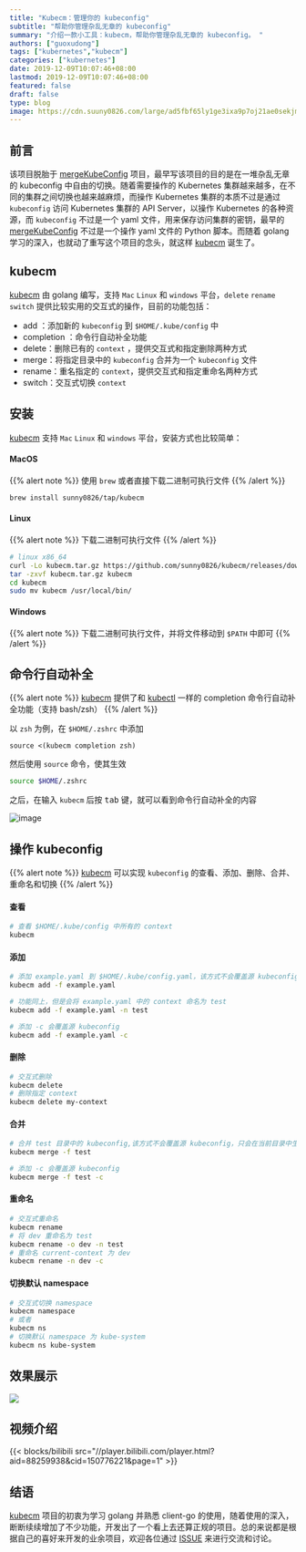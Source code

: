 ```yaml
---
title: "Kubecm：管理你的 kubeconfig"
subtitle: "帮助你管理杂乱无章的 kubeconfig"
summary: "介绍一款小工具：kubecm，帮助你管理杂乱无章的 kubeconfig。 "
authors: ["guoxudong"]
tags: ["kubernetes","kubecm"]
categories: ["kubernetes"]
date: 2019-12-09T10:07:46+08:00
lastmod: 2019-12-09T10:07:46+08:00
featured: false
draft: false
type: blog
image: https://cdn.suuny0826.com/large/ad5fbf65ly1ge3ixa9p7oj21ae0sekjm.jpg
---
```

## 前言

该项目脱胎于 [mergeKubeConfig](https://github.com/sunny0826/mergeKubeConfig) 项目，最早写该项目的目的是在一堆杂乱无章的 kubeconfig 中自由的切换。随着需要操作的 Kubernetes 集群越来越多，在不同的集群之间切换也越来越麻烦，而操作 Kubernetes 集群的本质不过是通过 `kubeconfig` 访问 Kubernetes 集群的 API Server，以操作 Kubernetes 的各种资源，而 `kubeconfig` 不过是一个 yaml 文件，用来保存访问集群的密钥，最早的 [mergeKubeConfig](https://github.com/sunny0826/mergeKubeConfig) 不过是一个操作 yaml 文件的 Python 脚本。而随着 golang 学习的深入，也就动了重写这个项目的念头，就这样 [kubecm](https://github.com/sunny0826/kubecm) 诞生了。

## kubecm

[kubecm](https://github.com/sunny0826/kubecm) 由 golang 编写，支持 `Mac` `Linux` 和 `windows` 平台，`delete` `rename` `switch` 提供比较实用的交互式的操作，目前的功能包括：

- add ：添加新的 `kubeconfig` 到 `$HOME/.kube/config` 中
- completion ：命令行自动补全功能
- delete：删除已有的 `context` ，提供交互式和指定删除两种方式
- merge：将指定目录中的 `kubeconfig` 合并为一个 `kubeconfig` 文件
- rename：重名指定的 `context`，提供交互式和指定重命名两种方式
- switch：交互式切换 `context`

## 安装

[kubecm](https://github.com/sunny0826/kubecm) 支持 `Mac` `Linux` 和 `windows` 平台，安装方式也比较简单：

#### MacOS

{{% alert note %}}
使用 `brew` 或者直接下载二进制可执行文件
{{% /alert %}}

```bash
brew install sunny0826/tap/kubecm
```

#### Linux

{{% alert note %}}
下载二进制可执行文件
{{% /alert %}}

```bash
# linux x86_64
curl -Lo kubecm.tar.gz https://github.com/sunny0826/kubecm/releases/download/v${VERSION}/kubecm_${VERSION}_Linux_x86_64.tar.gz
tar -zxvf kubecm.tar.gz kubecm
cd kubecm
sudo mv kubecm /usr/local/bin/
```

#### Windows

{{% alert note %}}
下载二进制可执行文件，并将文件移动到 `$PATH` 中即可
{{% /alert %}}

## 命令行自动补全

{{% alert note %}}
[kubecm](https://github.com/sunny0826/kubecm) 提供了和 [kubectl](https://github.com/kubernetes/kubectl) 一样的 completion 命令行自动补全功能（支持 bash/zsh）
{{% /alert %}}

以 `zsh` 为例，在 `$HOME/.zshrc` 中添加

```vim
source <(kubecm completion zsh)
```

然后使用 `source` 命令，使其生效

```zsh
source $HOME/.zshrc
```

之后，在输入 `kubecm` 后按 <kbd>tab</kbd> 键，就可以看到命令行自动补全的内容

![image](https://cdn.suuny0826.com/large/ad5fbf65gy1g9qa0yy3bvj21co0f2hdt.jpg)

## 操作 kubeconfig

{{% alert note %}}
[kubecm](https://github.com/sunny0826/kubecm) 可以实现 `kubeconfig` 的查看、添加、删除、合并、重命名和切换
{{% /alert %}}

#### 查看

```bash
# 查看 $HOME/.kube/config 中所有的 context
kubecm
```

#### 添加

```bash
# 添加 example.yaml 到 $HOME/.kube/config.yaml，该方式不会覆盖源 kubeconfig，只会在当前目录中生成一个 config.yaml 文件
kubecm add -f example.yaml

# 功能同上，但是会将 example.yaml 中的 context 命名为 test
kubecm add -f example.yaml -n test

# 添加 -c 会覆盖源 kubeconfig
kubecm add -f example.yaml -c
```

#### 删除

```bash
# 交互式删除
kubecm delete
# 删除指定 context
kubecm delete my-context
```

#### 合并

```bash
# 合并 test 目录中的 kubeconfig,该方式不会覆盖源 kubeconfig，只会在当前目录中生成一个 config.yaml 文件
kubecm merge -f test 

# 添加 -c 会覆盖源 kubeconfig
kubecm merge -f test -c
```

#### 重命名

```bash
# 交互式重命名
kubecm rename
# 将 dev 重命名为 test
kubecm rename -o dev -n test
# 重命名 current-context 为 dev
kubecm rename -n dev -c
```

#### 切换默认 namespace

```bash
# 交互式切换 namespace
kubecm namespace
# 或者
kubecm ns
# 切换默认 namespace 为 kube-system
kubecm ns kube-system
```

## 效果展示

![](Interaction.gif)

## 视频介绍

{{< blocks/bilibili src="//player.bilibili.com/player.html?aid=88259938&cid=150776221&page=1" >}}

## 结语

[kubecm](https://github.com/sunny0826/kubecm) 项目的初衷为学习 golang 并熟悉 client-go 的使用，随着使用的深入，断断续续增加了不少功能，开发出了一个看上去还算正规的项目。总的来说都是根据自己的喜好来开发的业余项目，欢迎各位通过 [ISSUE](https://github.com/sunny0826/kubecm/issues/new) 来进行交流和讨论。
